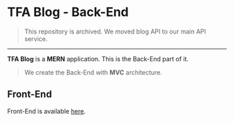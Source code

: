 # TFA Blog - Back-End

> This repository is archived. We moved blog API to our main API service.

---

**TFA Blog** is a **MERN** application. This is the Back-End part of it.

> We create the Back-End with **MVC** architecture.

## Front-End

Front-End is available [here](https://github.com/tfasoft/blog-frontend).
